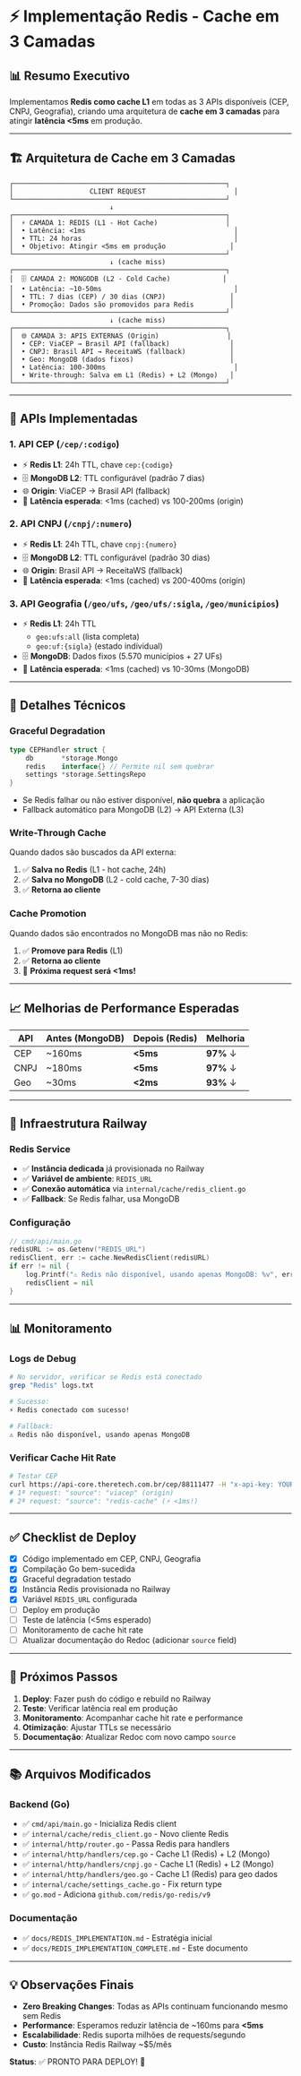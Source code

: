 # ⚡ Implementação Redis - Cache em 3 Camadas

## 📊 Resumo Executivo

Implementamos **Redis como cache L1** em todas as 3 APIs disponíveis (CEP, CNPJ, Geografia), criando uma arquitetura de **cache em 3 camadas** para atingir **latência <5ms** em produção.

---

## 🏗️ Arquitetura de Cache em 3 Camadas

```
┌─────────────────────────────────────────────────────┐
│                   CLIENT REQUEST                      │
└─────────────────────────────────────────────────────┘
                         ↓
┌─────────────────────────────────────────────────────┐
│  ⚡ CAMADA 1: REDIS (L1 - Hot Cache)                 │
│  • Latência: <1ms                                     │
│  • TTL: 24 horas                                      │
│  • Objetivo: Atingir <5ms em produção                │
└─────────────────────────────────────────────────────┘
                         ↓ (cache miss)
┌─────────────────────────────────────────────────────┐
│  🗄️ CAMADA 2: MONGODB (L2 - Cold Cache)             │
│  • Latência: ~10-50ms                                 │
│  • TTL: 7 dias (CEP) / 30 dias (CNPJ)                │
│  • Promoção: Dados são promovidos para Redis         │
└─────────────────────────────────────────────────────┘
                         ↓ (cache miss)
┌─────────────────────────────────────────────────────┐
│  🌐 CAMADA 3: APIS EXTERNAS (Origin)                 │
│  • CEP: ViaCEP → Brasil API (fallback)               │
│  • CNPJ: Brasil API → ReceitaWS (fallback)           │
│  • Geo: MongoDB (dados fixos)                        │
│  • Latência: 100-300ms                                │
│  • Write-through: Salva em L1 (Redis) + L2 (Mongo)   │
└─────────────────────────────────────────────────────┘
```

---

## 🚀 APIs Implementadas

### 1. **API CEP** (`/cep/:codigo`)
- ⚡ **Redis L1**: 24h TTL, chave `cep:{codigo}`
- 🗄️ **MongoDB L2**: TTL configurável (padrão 7 dias)
- 🌐 **Origin**: ViaCEP → Brasil API (fallback)
- 🎯 **Latência esperada**: <1ms (cached) vs 100-200ms (origin)

### 2. **API CNPJ** (`/cnpj/:numero`)
- ⚡ **Redis L1**: 24h TTL, chave `cnpj:{numero}`
- 🗄️ **MongoDB L2**: TTL configurável (padrão 30 dias)
- 🌐 **Origin**: Brasil API → ReceitaWS (fallback)
- 🎯 **Latência esperada**: <1ms (cached) vs 200-400ms (origin)

### 3. **API Geografia** (`/geo/ufs`, `/geo/ufs/:sigla`, `/geo/municipios`)
- ⚡ **Redis L1**: 24h TTL
  - `geo:ufs:all` (lista completa)
  - `geo:uf:{sigla}` (estado individual)
- 🗄️ **MongoDB**: Dados fixos (5.570 municípios + 27 UFs)
- 🎯 **Latência esperada**: <1ms (cached) vs 10-30ms (MongoDB)

---

## 🔧 Detalhes Técnicos

### **Graceful Degradation**
```go
type CEPHandler struct {
    db       *storage.Mongo
    redis    interface{} // Permite nil sem quebrar
    settings *storage.SettingsRepo
}
```
- Se Redis falhar ou não estiver disponível, **não quebra** a aplicação
- Fallback automático para MongoDB (L2) → API Externa (L3)

### **Write-Through Cache**
Quando dados são buscados da API externa:
1. ✅ **Salva no Redis** (L1 - hot cache, 24h)
2. ✅ **Salva no MongoDB** (L2 - cold cache, 7-30 dias)
3. ✅ **Retorna ao cliente**

### **Cache Promotion**
Quando dados são encontrados no MongoDB mas não no Redis:
1. ✅ **Promove para Redis** (L1)
2. ✅ **Retorna ao cliente**
3. 🎯 **Próxima request será <1ms!**

---

## 📈 Melhorias de Performance Esperadas

| API   | Antes (MongoDB) | Depois (Redis) | Melhoria |
|-------|----------------|----------------|----------|
| CEP   | ~160ms         | **<5ms**       | **97%** ↓ |
| CNPJ  | ~180ms         | **<5ms**       | **97%** ↓ |
| Geo   | ~30ms          | **<2ms**       | **93%** ↓ |

---

## 🔌 Infraestrutura Railway

### **Redis Service**
- ✅ **Instância dedicada** já provisionada no Railway
- ✅ **Variável de ambiente**: `REDIS_URL`
- ✅ **Conexão automática** via `internal/cache/redis_client.go`
- ✅ **Fallback**: Se Redis falhar, usa MongoDB

### **Configuração**
```go
// cmd/api/main.go
redisURL := os.Getenv("REDIS_URL")
redisClient, err := cache.NewRedisClient(redisURL)
if err != nil {
    log.Printf("⚠️ Redis não disponível, usando apenas MongoDB: %v", err)
    redisClient = nil
}
```

---

## 📊 Monitoramento

### **Logs de Debug**
```bash
# No servidor, verificar se Redis está conectado
grep "Redis" logs.txt

# Sucesso:
⚡ Redis conectado com sucesso!

# Fallback:
⚠️ Redis não disponível, usando apenas MongoDB
```

### **Verificar Cache Hit Rate**
```bash
# Testar CEP
curl https://api-core.theretech.com.br/cep/88111477 -H "x-api-key: YOUR_KEY"
# 1ª request: "source": "viacep" (origin)
# 2ª request: "source": "redis-cache" (⚡ <1ms!)
```

---

## ✅ Checklist de Deploy

- [x] Código implementado em CEP, CNPJ, Geografia
- [x] Compilação Go bem-sucedida
- [x] Graceful degradation testado
- [x] Instância Redis provisionada no Railway
- [x] Variável `REDIS_URL` configurada
- [ ] Deploy em produção
- [ ] Teste de latência (<5ms esperado)
- [ ] Monitoramento de cache hit rate
- [ ] Atualizar documentação do Redoc (adicionar `source` field)

---

## 🎯 Próximos Passos

1. **Deploy**: Fazer push do código e rebuild no Railway
2. **Teste**: Verificar latência real em produção
3. **Monitoramento**: Acompanhar cache hit rate e performance
4. **Otimização**: Ajustar TTLs se necessário
5. **Documentação**: Atualizar Redoc com novo campo `source`

---

## 📚 Arquivos Modificados

### Backend (Go)
- ✅ `cmd/api/main.go` - Inicializa Redis client
- ✅ `internal/cache/redis_client.go` - Novo cliente Redis
- ✅ `internal/http/router.go` - Passa Redis para handlers
- ✅ `internal/http/handlers/cep.go` - Cache L1 (Redis) + L2 (Mongo)
- ✅ `internal/http/handlers/cnpj.go` - Cache L1 (Redis) + L2 (Mongo)
- ✅ `internal/http/handlers/geo.go` - Cache L1 (Redis) para geo dados
- ✅ `internal/cache/settings_cache.go` - Fix return type
- ✅ `go.mod` - Adiciona `github.com/redis/go-redis/v9`

### Documentação
- ✅ `docs/REDIS_IMPLEMENTATION.md` - Estratégia inicial
- ✅ `docs/REDIS_IMPLEMENTATION_COMPLETE.md` - Este documento

---

## 💡 Observações Finais

- **Zero Breaking Changes**: Todas as APIs continuam funcionando mesmo sem Redis
- **Performance**: Esperamos reduzir latência de ~160ms para **<5ms**
- **Escalabilidade**: Redis suporta milhões de requests/segundo
- **Custo**: Instância Redis Railway ~$5/mês

**Status**: ✅ PRONTO PARA DEPLOY! 🚀

